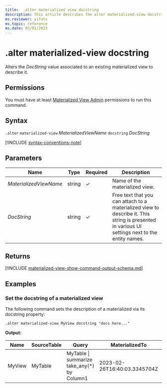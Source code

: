 ```yaml
---
title:  .alter materialized view docstring
description: This article describes the alter materialized-view docstring command in Azure Data Explorer.
ms.reviewer: yifats
ms.topic: reference
ms.date: 03/01/2023
---
```

# .alter materialized-view docstring

Alters the *DocString* value associated to an existing materialized view to describe it.

## Permissions

You must have at least [Materialized View Admin](../access-control/role-based-access-control.md) permissions to run this command.

## Syntax

`.alter` `materialized-view` *MaterializedViewName* `docstring` *DocString*

[!INCLUDE [syntax-conventions-note](../../includes/syntax-conventions-note.md)]

## Parameters

| Name                   | Type   | Required | Description                                                                                                                                    |
|------------------------|--------|----------|------------------------------------------------------------------------------------------------------------------------------------------------|
| *MaterializedViewName* | string | &check;  | Name of the materialized view.                                                                                                                 |
| *DocString*            | string | &check;  | Free text that you can attach to a materialized view to describe it. This string is presented in various UI settings next to the entity names. |

## Returns

[!INCLUDE [materialized-view-show-command-output-schema.md](../../../includes/materialized-view-show-command-output-schema.md)]

## Examples

### Set the docstring of a materialized view

The following command sets the description of a materialized via its docstring property:

```kusto
.alter materialized-view MyView docstring "docs here..."
```

**Output:**

| Name   | SourceTable | Query                                       | MaterializedTo                   | LastRun                      | LastRunResult | IsHealthy | IsEnabled | Folder | DocString      | AutoUpdateSchema | EffectiveDateTime            | Lookback   |
|--------|-------------|---------------------------------------------|----------------------------------|------------------------------|---------------|-----------|-----------|--------|----------------|------------------|------------------------------|------------|
| MyView | MyTable     | MyTable \| summarize take_any(*) by Column1 | 2023-02-26T16:40:03.3345704Z     | 2023-02-26T16:44:15.9033667Z | Completed     | true      | true      |        | "docs here..." | true             | 2023-02-23T14:01:42.5172342Z |            |
